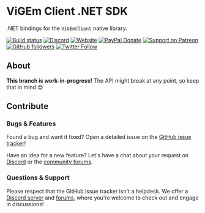 # ViGEm Client .NET SDK

.NET bindings for the `ViGEmClient` native library.

[![Build status](https://ci.appveyor.com/api/projects/status/pxjf36etx8ro901s?svg=true)](https://ci.appveyor.com/project/nefarius/vigem-net) [![Discord](https://img.shields.io/discord/346756263763378176.svg)](https://discord.vigem.org/) [![Website](https://img.shields.io/website-up-down-green-red/https/vigem.org.svg?label=ViGEm.org)](https://vigem.org/) [![PayPal Donate](https://img.shields.io/badge/paypal-donate-blue.svg)](<https://paypal.me/NefariusMaximus>) [![Support on Patreon](https://img.shields.io/badge/patreon-donate-orange.svg)](<https://www.patreon.com/nefarius>) [![GitHub followers](https://img.shields.io/github/followers/nefarius.svg?style=social&label=Follow)](https://github.com/nefarius) [![Twitter Follow](https://img.shields.io/twitter/follow/nefariusmaximus.svg?style=social&label=Follow)](https://twitter.com/nefariusmaximus)

## About

**This branch is work-in-progress!** The API might break at any point, so keep that in mind 😉

## Contribute

### Bugs & Features

Found a bug and want it fixed? Open a detailed issue on the [GitHub issue tracker](../../issues)!

Have an idea for a new feature? Let's have a chat about your request on [Discord](https://discord.vigem.org) or the [community forums](https://forums.vigem.org).

### Questions & Support

Please respect that the GitHub issue tracker isn't a helpdesk. We offer a [Discord server](https://discord.vigem.org) and [forums](https://forums.vigem.org), where you're welcome to check out and engage in discussions!
